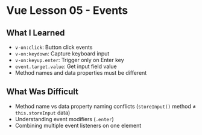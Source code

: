 # Vue Lesson 05 - Events

## What I Learned

- `v-on:click`: Button click events
- `v-on:keydown`: Capture keyboard input
- `v-on:keyup.enter`: Trigger only on Enter key
- `event.target.value`: Get input field value
- Method names and data properties must be different

## What Was Difficult

- Method name vs data property naming conflicts (`storeInput()` method ≠ `this.storeInput` data)
- Understanding event modifiers (`.enter`)
- Combining multiple event listeners on one element
